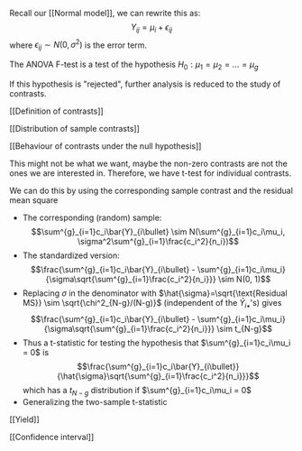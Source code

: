 Recall our [[Normal model]], we can rewrite this as:
$$Y_{ij}=\mu_i+\epsilon_{ij}$$
where $\epsilon_{ij} \sim N(0, \sigma^2)$ is the error term.

The ANOVA F-test is a test of the hypothesis $H_0: \mu_1 = \mu_2 = ... = \mu_g$

If this hypothesis is "rejected", further analysis is reduced to the study of contrasts.

[[Definition of contrasts]]

[[Distribution of sample contrasts]]

[[Behaviour of contrasts under the null hypothesis]]

This might not be what we want, maybe the non-zero contrasts are not the ones we are interested in. Therefore, we have t-test for individual contrasts.

We can do this by using the corresponding sample contrast and the residual mean square

- The corresponding (random) sample: $$\sum^{g}_{i=1}c_i\bar{Y}_{i\bullet} \sim N(\sum^{g}_{i=1}c_i\mu_i, \sigma^2\sum^{g}_{i=1}\frac{c_i^2}{n_i})$$
- The standardized version: $$\frac{\sum^{g}_{i=1}c_i\bar{Y}_{i\bullet} - \sum^{g}_{i=1}c_i\mu_i}{\sigma\sqrt{\sum^{g}_{i=1}\frac{c_i^2}{n_i}}} \sim N(0, 1)$$
- Replacing $\sigma$ in the denominator with $\hat{\sigma}=\sqrt{\text{Residual MS}} \sim \sqrt{\chi^2_{N-g}/(N-g)}$ (independent of the $\bar{Y}_{i\bullet}$'s) gives $$\frac{\sum^{g}_{i=1}c_i\bar{Y}_{i\bullet} - \sum^{g}_{i=1}c_i\mu_i}{\sigma\sqrt{\sum^{g}_{i=1}\frac{c_i^2}{n_i}}} \sim t_{N-g}$$
- Thus a t-statistic for testing the hypothesis that $\sum^{g}_{i=1}c_i\mu_i = 0$ is $$\frac{\sum^{g}_{i=1}c_i\bar{Y}_{i\bullet}}{\hat{\sigma}\sqrt{\sum^{g}_{i=1}\frac{c_i^2}{n_i}}}$$
which has a $t_{N-g}$ distribution if $\sum^{g}_{i=1}c_i\mu_i = 0$
- Generalizing the two-sample t-statistic

[[Yield]]

[[Confidence interval]]


